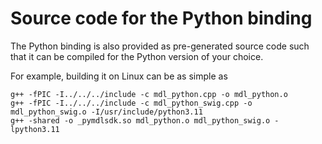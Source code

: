 # Source code for the Python binding

The Python binding is also provided as pre-generated source code such that it
can be compiled for the Python version of your choice.

For example, building it on Linux can be as simple as

    g++ -fPIC -I../../../include -c mdl_python.cpp -o mdl_python.o
    g++ -fPIC -I../../../include -c mdl_python_swig.cpp -o mdl_python_swig.o -I/usr/include/python3.11
    g++ -shared -o _pymdlsdk.so mdl_python.o mdl_python_swig.o -lpython3.11
